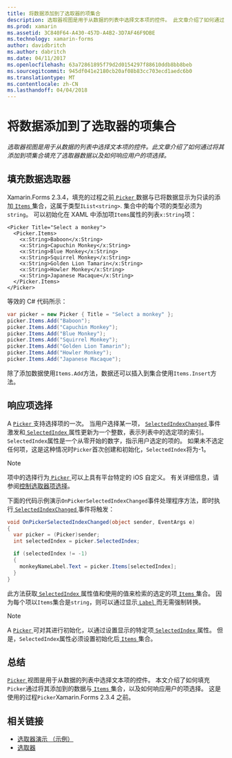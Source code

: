 ```yaml
---
title: 将数据添加到了选取器的项集合
description: 选取器视图是用于从数据的列表中选择文本项的控件。 此文章介绍了如何通过将其添加到项集合填充了选取器数据以及如何响应用户的项选择。
ms.prod: xamarin
ms.assetid: 3C840F64-A430-457D-A4B2-3D7AF46F9DBE
ms.technology: xamarin-forms
author: davidbritch
ms.author: dabritch
ms.date: 04/11/2017
ms.openlocfilehash: 63a72861895f79d2d0154297f88610ddb8bb8beb
ms.sourcegitcommit: 945df041e2180cb20af08b83cc703ecd1aedc6b0
ms.translationtype: MT
ms.contentlocale: zh-CN
ms.lasthandoff: 04/04/2018
---
```

# <a name="adding-data-to-a-pickers-items-collection"></a>将数据添加到了选取器的项集合

_选取器视图是用于从数据的列表中选择文本项的控件。此文章介绍了如何通过将其添加到项集合填充了选取器数据以及如何响应用户的项选择。_

## <a name="populating-a-picker-with-data"></a>填充数据选取器

Xamarin.Forms 2.3.4，填充的过程之前[ `Picker` ](https://developer.xamarin.com/api/type/Xamarin.Forms.Picker/)数据与已将数据显示为只读的添加[ `Items` ](https://developer.xamarin.com/api/property/Xamarin.Forms.Picker.Items/)集合，这属于类型`IList<string>`. 集合中的每个项的类型必须为`string`。 可以初始化在 XAML 中添加项`Items`属性的列表`x:String`项：

```xaml
<Picker Title="Select a monkey">
  <Picker.Items>
    <x:String>Baboon</x:String>
    <x:String>Capuchin Monkey</x:String>
    <x:String>Blue Monkey</x:String>
    <x:String>Squirrel Monkey</x:String>
    <x:String>Golden Lion Tamarin</x:String>
    <x:String>Howler Monkey</x:String>
    <x:String>Japanese Macaque</x:String>
  </Picker.Items>
</Picker>
```

等效的 C# 代码所示：

```csharp
var picker = new Picker { Title = "Select a monkey" };
picker.Items.Add("Baboon");
picker.Items.Add("Capuchin Monkey");
picker.Items.Add("Blue Monkey");
picker.Items.Add("Squirrel Monkey");
picker.Items.Add("Golden Lion Tamarin");
picker.Items.Add("Howler Monkey");
picker.Items.Add("Japanese Macaque");
```

除了添加数据使用`Items.Add`方法，数据还可以插入到集合使用`Items.Insert`方法。

## <a name="responding-to-item-selection"></a>响应项选择

A [ `Picker` ](https://developer.xamarin.com/api/type/Xamarin.Forms.Picker/)支持选择项的一次。 当用户选择某一项， [ `SelectedIndexChanged` ](https://developer.xamarin.com/api/event/Xamarin.Forms.Picker.SelectedIndexChanged/)事件激发和[ `SelectedIndex` ](https://developer.xamarin.com/api/property/Xamarin.Forms.Picker.SelectedIndex/)属性更新为一个整数，表示列表中的选定项的索引。 `SelectedIndex`属性是一个从零开始的数字，指示用户选定的项的。 如果未不选定任何项，这是这种情况时`Picker`首次创建和初始化，`SelectedIndex`将为-1。

> [!NOTE]
> 项中的选择行为[ `Picker` ](https://developer.xamarin.com/api/type/Xamarin.Forms.Picker/)可以上具有平台特定的 iOS 自定义。 有关详细信息，请参阅[控制选取器项选择](~/xamarin-forms/platform/platform-specifics/consuming/ios.md#picker_update_mode)。

下面的代码示例演示`OnPickerSelectedIndexChanged`事件处理程序方法，即时执行[ `SelectedIndexChanged` ](https://developer.xamarin.com/api/event/Xamarin.Forms.Picker.SelectedIndexChanged/)事件将触发：

```csharp
void OnPickerSelectedIndexChanged(object sender, EventArgs e)
{
  var picker = (Picker)sender;
  int selectedIndex = picker.SelectedIndex;

  if (selectedIndex != -1)
  {
    monkeyNameLabel.Text = picker.Items[selectedIndex];
  }
}
```

此方法获取[ `SelectedIndex` ](https://developer.xamarin.com/api/property/Xamarin.Forms.Picker.SelectedIndex/)属性值和使用的值来检索的选定的项[ `Items` ](https://developer.xamarin.com/api/property/Xamarin.Forms.Picker.Items/)集合。 因为每个项以`Items`集合是`string`，则可以通过显示[ `Label` ](https://developer.xamarin.com/api/type/Xamarin.Forms.Label/)而无需强制转换。

> [!NOTE]
> A [ `Picker` ](https://developer.xamarin.com/api/type/Xamarin.Forms.Picker/)可对其进行初始化，以通过设置显示的特定项[ `SelectedIndex` ](https://developer.xamarin.com/api/property/Xamarin.Forms.Picker.SelectedIndex/)属性。 但是，`SelectedIndex`属性必须设置初始化后[ `Items` ](https://developer.xamarin.com/api/property/Xamarin.Forms.Picker.Items/)集合。

## <a name="summary"></a>总结

[ `Picker` ](https://developer.xamarin.com/api/type/Xamarin.Forms.Picker/)视图是用于从数据的列表中选择文本项的控件。 本文介绍了如何填充`Picker`通过将其添加到的数据与[ `Items` ](https://developer.xamarin.com/api/property/Xamarin.Forms.Picker.Items/)集合，以及如何响应用户的项选择。 这是使用的过程`Picker`Xamarin.Forms 2.3.4 之前。


## <a name="related-links"></a>相关链接

- [选取器演示 （示例）](https://developer.xamarin.com/samples/xamarin-forms/UserInterface/PickerDemo/)
- [选取器](https://developer.xamarin.com/api/type/Xamarin.Forms.Picker/)

